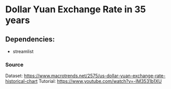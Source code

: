 # Dollar Yuan Exchange Rate in 35 years

## Dependencies:
* streamlist


### Source
Dataset: https://www.macrotrends.net/2575/us-dollar-yuan-exchange-rate-historical-chart
Tutorial: https://www.youtube.com/watch?v=-IM3531b1XU
